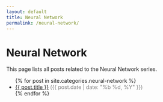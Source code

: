 ```yaml
---
layout: default
title: Neural Network
permalink: /neural-network/
---
```


# Neural Network

This page lists all posts related to the Neural Network series.

<ul>
  {% for post in site.categories.neural-network %}
    <li>
      <a href="{{ post.url | relative_url }}">{{ post.title }}</a>
      <span style="color:gray;">({{ post.date | date: "%b %d, %Y" }})</span>
    </li>
  {% endfor %}
</ul>
